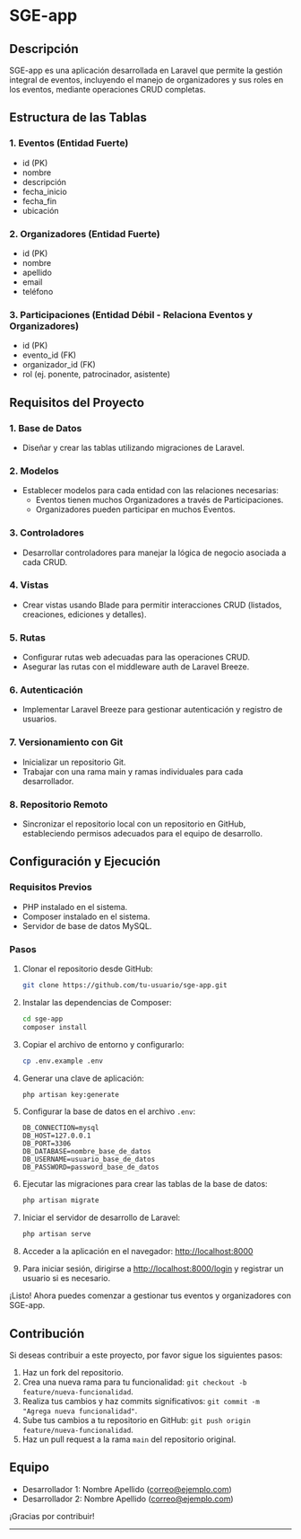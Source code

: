 # SGE-app

## Descripción
SGE-app es una aplicación desarrollada en Laravel que permite la gestión integral de eventos, incluyendo el manejo de organizadores y sus roles en los eventos, mediante operaciones CRUD completas.

## Estructura de las Tablas

### 1. Eventos (Entidad Fuerte)
- id (PK)
- nombre
- descripción
- fecha_inicio
- fecha_fin
- ubicación

### 2. Organizadores (Entidad Fuerte)
- id (PK)
- nombre
- apellido
- email
- teléfono

### 3. Participaciones (Entidad Débil - Relaciona Eventos y Organizadores)
- id (PK)
- evento_id (FK)
- organizador_id (FK)
- rol (ej. ponente, patrocinador, asistente)

## Requisitos del Proyecto

### 1. Base de Datos
- Diseñar y crear las tablas utilizando migraciones de Laravel.

### 2. Modelos
- Establecer modelos para cada entidad con las relaciones necesarias:
  - Eventos tienen muchos Organizadores a través de Participaciones.
  - Organizadores pueden participar en muchos Eventos.

### 3. Controladores
- Desarrollar controladores para manejar la lógica de negocio asociada a cada CRUD.

### 4. Vistas
- Crear vistas usando Blade para permitir interacciones CRUD (listados, creaciones, ediciones y detalles).

### 5. Rutas
- Configurar rutas web adecuadas para las operaciones CRUD.
- Asegurar las rutas con el middleware auth de Laravel Breeze.

### 6. Autenticación
- Implementar Laravel Breeze para gestionar autenticación y registro de usuarios.

### 7. Versionamiento con Git
- Inicializar un repositorio Git.
- Trabajar con una rama main y ramas individuales para cada desarrollador.

### 8. Repositorio Remoto
- Sincronizar el repositorio local con un repositorio en GitHub, estableciendo permisos adecuados para el equipo de desarrollo.

## Configuración y Ejecución

### Requisitos Previos
- PHP instalado en el sistema.
- Composer instalado en el sistema.
- Servidor de base de datos MySQL.

### Pasos
1. Clonar el repositorio desde GitHub:
   ```bash
   git clone https://github.com/tu-usuario/sge-app.git
   ```

2. Instalar las dependencias de Composer:
   ```bash
   cd sge-app
   composer install
   ```

3. Copiar el archivo de entorno y configurarlo:
   ```bash
   cp .env.example .env
   ```

4. Generar una clave de aplicación:
   ```bash
   php artisan key:generate
   ```

5. Configurar la base de datos en el archivo `.env`:
   ```
   DB_CONNECTION=mysql
   DB_HOST=127.0.0.1
   DB_PORT=3306
   DB_DATABASE=nombre_base_de_datos
   DB_USERNAME=usuario_base_de_datos
   DB_PASSWORD=password_base_de_datos
   ```

6. Ejecutar las migraciones para crear las tablas de la base de datos:
   ```bash
   php artisan migrate
   ```

7. Iniciar el servidor de desarrollo de Laravel:
   ```bash
   php artisan serve
   ```

8. Acceder a la aplicación en el navegador: [http://localhost:8000](http://localhost:8000)

9. Para iniciar sesión, dirigirse a [http://localhost:8000/login](http://localhost:8000/login) y registrar un usuario si es necesario.

¡Listo! Ahora puedes comenzar a gestionar tus eventos y organizadores con SGE-app.

## Contribución
Si deseas contribuir a este proyecto, por favor sigue los siguientes pasos:

1. Haz un fork del repositorio.
2. Crea una nueva rama para tu funcionalidad: `git checkout -b feature/nueva-funcionalidad`.
3. Realiza tus cambios y haz commits significativos: `git commit -m "Agrega nueva funcionalidad"`.
4. Sube tus cambios a tu repositorio en GitHub: `git push origin feature/nueva-funcionalidad`.
5. Haz un pull request a la rama `main` del repositorio original.

## Equipo
- Desarrollador 1: Nombre Apellido (correo@ejemplo.com)
- Desarrollador 2: Nombre Apellido (correo@ejemplo.com)

¡Gracias por contribuir!

---
